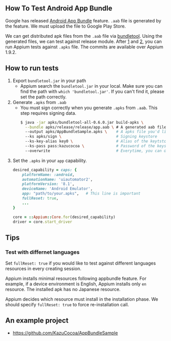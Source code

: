 ## How To Test Android App Bundle

Google has released [Android App Bundle](https://developer.android.com/platform/technology/app-bundle/) feature.
`.aab` file is generated by the feature. We must upload the file to Google Play Store.

We can get distributed apk files from the `.aab` file via [bundletool](https://github.com/google/bundletool). Using the generated files, we can test against release module. After [1](https://github.com/appium/appium-adb/pull/367) and [2](https://github.com/appium/appium-base-driver/pull/271), you can run Appium tests against `.apks` file. The commits are available over Appium 1.9.2.

## How to run tests

1. Export `bundletool.jar` in your path
    - Appium search the `bundletool.jar` in your local. Make sure you can find the path with `which 'bundletool.jar'`. If you can't find it, please set the path correctly.
2. Generate `.apks` from `.aab`
    - You must sign correctly when you generate `.apks` from `.aab`. This step requires signing data.
        ```bash
        $ java -jar apks/bundletool-all-0.6.0.jar build-apks \
          --bundle apks/release/release/app.aab \ # A generated aab file
          --output apks/AppBundleSample.apks \    # A apks file you'd like to out put to
          --ks apks/sign \                        # Signing keystore
          --ks-key-alias key0 \                   # Alias of the keytstore
          --ks-pass pass:kazucocoa \              # Password of the keystore
          --overwrite                             # Everytime, you can override the apks
        ```
3. Set the `.apks` in your `app` capability.
    ```ruby
    desired_capability = caps: {
        platformName: :android,
        automationName: 'uiautomator2',
        platformVersion: '8.1',
        deviceName: 'Android Emulator',
        app: "path/to/your.apks",   # This line is important
        fullReset: true,
        ...
    }

    core = ::Appium::Core.for(desired_capability)
    driver = core.start_driver
    ```

## Tips

### Test with differnet languages

Set `fullReset: true` if you would like to test against different languages resources in every creating session.

Appium installs minimal resources following appbundle feature. For example, if a device environment is English, Appium installs only `en` resource. The installed apk has no Japanese resource.

Appium decides which resource must install in the installation phase. We should specify `fullReset: true` to force re-installation call.

## An example project

- https://github.com/KazuCocoa/AppBundleSample
